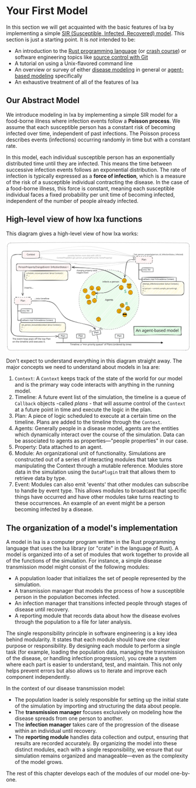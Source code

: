 # Your First Model

In this section we will get acquainted with the basic features of Ixa by implementing a simple [SIR (Susceptible, Infected, Recovered) model](https://en.wikipedia.org/wiki/Compartmental_models_in_epidemiology#The_SIR_model). This section is just a starting point. It is _not_ intended to be:
- An introduction to the [Rust programming language](https://www.rust-lang.org/learn) (or [crash course](https://stevedonovan.github.io/rust-gentle-intro/readme.html)) or software engineering topics like [source control with Git](https://git-scm.com/book/ms/v2/Getting-Started-About-Version-Control)
- A tutorial on using a Unix-flavored command line
- An overview or survey of either [disease modeling](https://en.wikipedia.org/wiki/Mathematical_modelling_of_infectious_diseases) in general or [agent-based modeling](https://en.wikipedia.org/wiki/Agent-based_model) specifically
- An exhaustive treatment of all of the features of Ixa
## Our Abstract Model
We introduce modeling in Ixa by implementing a simple SIR model for a food-borne illness where infection events follow a **Poisson process**. We assume that each susceptible person has a constant risk of becoming infected over time, independent of past infections. The Poisson process describes events (infections) occurring randomly in time but with a constant rate.

In this model, each individual susceptible person has an exponentially distributed time until they are infected. This means the time between successive infection events follows an exponential distribution. The rate of infection is typically expressed as a **force of infection**, which is a measure of the risk of a susceptible individual contracting the disease. In the case of a food-borne illness, this force is constant, meaning each susceptible individual faces a fixed probability per unit time of becoming infected, independent of the number of people already infected.
## High-level view of how Ixa functions

This diagram gives a high-level view of how Ixa works:

![An Agent Based Model](../assets/AnAgentBasedModel.svg)

Don't expect to understand everything in this diagram straight away. The major concepts we need to understand about models in Ixa are:
1. `Context`: A `Context` keeps track of the state of the world for our model and is the primary way code interacts with anything in the running model.
2. Timeline: A future event list of the simulation, the timeline is a queue of `Callback` objects -called *plans* - that will assume control of the `Context` at a future point in time and execute the logic in the plan.
3. Plan: A piece of logic scheduled to execute at a certain time on the timeline. Plans are added to the timeline through the `Context`.
4. Agents: Generally people in a disease model, agents are the entities which dynamically interact over the course of the simulation. Data can be associated to agents as properties—"people properties" in our case.
5. Property: Data attached to an agent.
6. Module: An organizational unit of functionality. Simulations are constructed out of a series of interacting modules that take turns manipulating the Context through a mutable reference. Modules store data in the simulation using the `DataPlugin` trait that allows them to retrieve data by type.
7. Event: Modules can also emit 'events' that other modules can subscribe to handle by event type. This allows modules to broadcast that specific things have occurred and have other modules take turns reacting to these occurrences. An example of an event might be a person becoming infected by a disease.

## The organization of a model's implementation

A model in Ixa is a computer program written in the Rust programming language that uses the Ixa library (or "crate" in the language of Rust). A model is organized into of a set of modules that work together to provide all of the functions of the simulation. For instance, a simple disease transmission model might consist of the following modules:
* A population loader that initializes the set of people represented by the simulation.
* A transmission manager that models the process of  how a susceptible person in the population becomes infected.
* An infection manager that transitions infected people through stages of disease until recovery.
* A reporting module that records data about how the disease evolves through the population to a file for later analysis.

The single responsibility principle in software engineering is a key idea behind modularity. It states that each module should have one clear purpose or responsibility. By designing each module to perform a single task (for example, loading the population data, managing the transmission of the disease, or handling infection progression), you create a system where each part is easier to understand, test, and maintain. This not only helps prevent errors but also allows us to iterate and improve each component independently.

In the context of our disease transmission model:
 * The population loader is solely responsible for setting up the initial state of the simulation by importing and structuring the data about people.
 * The **transmission manager** focuses exclusively on modeling how the disease spreads from one person to another.
 * The **infection manager** takes care of the progression of the disease within an individual until recovery.
 * The **reporting module** handles data collection and output, ensuring that results are recorded accurately.
By organizing the model into these distinct modules, each with a single responsibility, we ensure that our simulation remains organized and manageable—even as the complexity of the model grows.

The rest of this chapter develops each of the modules of our model one-by-one.
